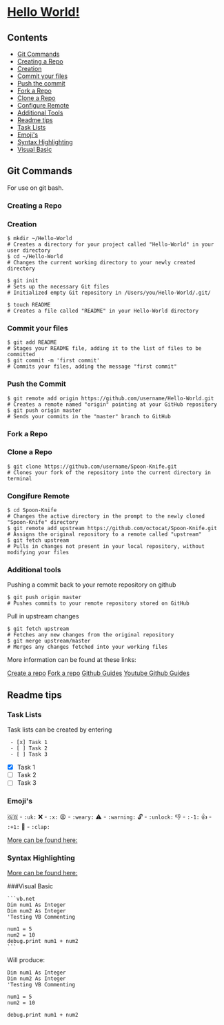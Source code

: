 # [Hello World!](https://github.com/penfold1992/Hello-World)

## Contents
 - [Git Commands](#git-commands)
  - [Creating a Repo](#creating-a-repo)
   - [Creation](#creation)
   - [Commit your files](#commit-your-files)
   - [Push the commit](#push-the-commit)
  - [Fork a Repo](#fork-a-repo)
   - [Clone a Repo](#clone-a-repo)
   - [Configure Remote](#configure-remote)
  - [Additional Tools](#additional-tools)
 - [Readme tips](#readme-tips)
  - [Task Lists](#task-lists)
  - [Emoji's](#emojis)
  - [Syntax Highlighting](#syntax-highlighting)
   - [Visual Basic](#visual-basic)

## Git Commands
For use on git bash.

### Creating a Repo

### Creation

```
$ mkdir ~/Hello-World
# Creates a directory for your project called "Hello-World" in your user directory
$ cd ~/Hello-World
# Changes the current working directory to your newly created directory

$ git init
# Sets up the necessary Git files
# Initialized empty Git repository in /Users/you/Hello-World/.git/

$ touch README
# Creates a file called "README" in your Hello-World directory
```

### Commit your files

```
$ git add README
# Stages your README file, adding it to the list of files to be committed
$ git commit -m 'first commit'
# Commits your files, adding the message "first commit"
```

### Push the Commit

```
$ git remote add origin https://github.com/username/Hello-World.git
# Creates a remote named "origin" pointing at your GitHub repository
$ git push origin master
# Sends your commits in the "master" branch to GitHub
```

### Fork a Repo

### Clone a Repo

```
$ git clone https://github.com/username/Spoon-Knife.git
# Clones your fork of the repository into the current directory in terminal
```

### Congifure Remote

```
$ cd Spoon-Knife
# Changes the active directory in the prompt to the newly cloned "Spoon-Knife" directory
$ git remote add upstream https://github.com/octocat/Spoon-Knife.git
# Assigns the original repository to a remote called "upstream"
$ git fetch upstream
# Pulls in changes not present in your local repository, without modifying your files
```

### Additional tools

Pushing a commit back to your remote repository on github

```
$ git push origin master
# Pushes commits to your remote repository stored on GitHub
```

Pull in upstream changes

```
$ git fetch upstream
# Fetches any new changes from the original repository
$ git merge upstream/master
# Merges any changes fetched into your working files
```

More information can be found at these links:

[Create a repo](https://help.github.com/articles/create-a-repo)
[Fork a repo](https://help.github.com/articles/fork-a-repo)
[Github Guides](https://guides.github.com)
[Youtube Github Guides](https://www.youtube.com/user/GitHubGuides)

## Readme tips

### Task Lists
Task lists can be created by entering
```
 - [x] Task 1
 - [ ] Task 2
 - [ ] Task 3
```
 - [x] Task 1
 - [ ] Task 2
 - [ ] Task 3
 
### Emoji's
 :uk: - `:uk:`
 :x: - `:x:`
 :weary: - `:weary:`
 :warning: - `:warning:`
 :unlock: - `:unlock:`
 :-1: - `:-1:`
 :+1: - `:+1:`
 :clap: - `:clap:`
 
 [More can be found here:](https://github.com/scotch-io/All-Github-Emoji-Icons)
 
### Syntax Highlighting
 [More can be found here:](https://github.com/github/linguist/blob/master/lib/linguist/languages.yml)
 
###Visual Basic

	```vb.net
	Dim num1 As Integer
	Dim num2 As Integer
	'Testing VB Commenting
	
	num1 = 5
	num2 = 10
	debug.print num1 + num2
	```

Will produce:
	
```vb.net
Dim num1 As Integer
Dim num2 As Integer
'Testing VB Commenting

num1 = 5
num2 = 10

debug.print num1 + num2
```
